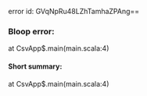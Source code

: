 error id: GVqNpRu48LZhTamhaZPAng==
### Bloop error:

at CsvApp$.main(main.scala:4)
#### Short summary: 

at CsvApp$.main(main.scala:4)